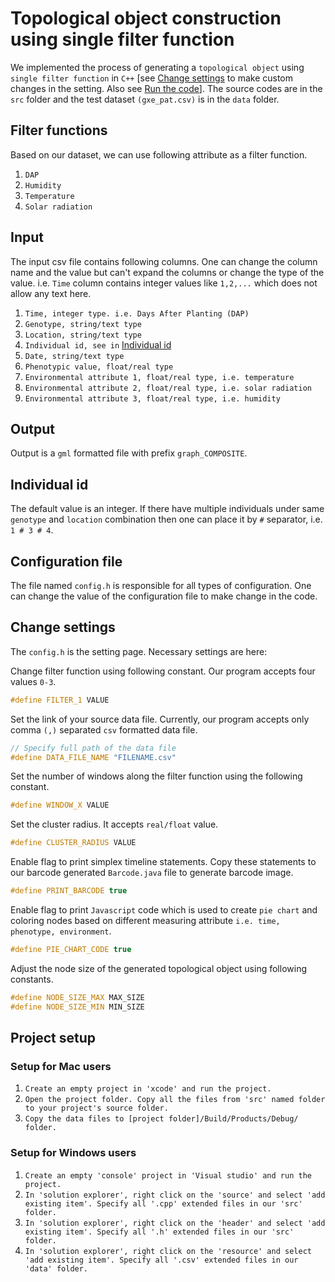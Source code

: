 Topological object construction using single filter function
============================================================

We implemented the process of generating a `topological object` using `single filter function` in `C++` [see [Change settings](#change-settings) to make custom changes in the setting. Also see [Run the code](#run-the-code)].
The source codes are in the `src` folder and the test dataset `(gxe_pat.csv)` is in the `data` folder.

## Filter functions
Based on our dataset, we can use following attribute as a filter function.
1. `DAP`
2. `Humidity`
3. `Temperature`
4. `Solar radiation`

## Input
The input csv file contains following columns. One can change the column name and the value but can't expand the columns or change the type of the value. i.e. `Time` column contains integer values like `1,2,...` which does not allow any text here.
1. `Time, integer type. i.e. Days After Planting (DAP)`
2. `Genotype, string/text type`
3. `Location, string/text type`
4. `Individual id, see in` [Individual id](#individual-id)
5. `Date, string/text type`
6. `Phenotypic value, float/real type`
7. `Environmental attribute 1, float/real type, i.e. temperature`
8. `Environmental attribute 2, float/real type, i.e. solar radiation`
9. `Environmental attribute 3, float/real type, i.e. humidity`

## Output
Output is a `gml` formatted file with prefix `graph_COMPOSITE`.

## Individual id
The default value is an integer. If there have multiple individuals under same `genotype` and `location` combination then one can place it by ` # ` separator, i.e. `1 # 3 # 4`.

## Configuration file
The file named `config.h` is responsible for all types of configuration. One can change the value of the configuration file to make change in the code.

## Change settings
The `config.h` is the setting page. Necessary settings are here: 

Change filter function using following constant. Our program accepts four values `0-3`.
```cpp
#define FILTER_1 VALUE
```

Set the link of your source data file. Currently, our program accepts only comma `(,)` separated `csv` formatted data file.
```cpp
// Specify full path of the data file
#define DATA_FILE_NAME "FILENAME.csv"
```

Set the number of windows along the filter function using the following constant.
```cpp
#define WINDOW_X VALUE
``` 

Set the cluster radius. It accepts `real/float` value.
```cpp
#define CLUSTER_RADIUS VALUE
```

Enable flag to print simplex timeline statements. Copy these statements to our barcode generated `Barcode.java` file to generate barcode image.
```cpp
#define PRINT_BARCODE true
```

Enable flag to print `Javascript` code which is used to create `pie chart` and coloring nodes based on different measuring attribute `i.e. time, phenotype, environment`.
```cpp
#define PIE_CHART_CODE true
```

Adjust the node size of the generated topological object using following constants.
```cpp
#define NODE_SIZE_MAX MAX_SIZE
#define NODE_SIZE_MIN MIN_SIZE
```

## Project setup
### Setup for Mac users
1. `Create an empty project in 'xcode' and run the project.`
2. `Open the project folder. Copy all the files from 'src' named folder to your project's source folder.`
3. `Copy the data files to [project folder]/Build/Products/Debug/ folder.`

### Setup for Windows users
1. `Create an empty 'console' project in 'Visual studio' and run the project.`
2. `In 'solution explorer', right click on the 'source' and select 'add existing item'. Specify all '.cpp' extended files in our 'src' folder.`
3. `In 'solution explorer', right click on the 'header' and select 'add existing item'. Specify all '.h' extended files in our 'src' folder.`
4. `In 'solution explorer', right click on the 'resource' and select 'add existing item'. Specify all '.csv' extended files in our 'data' folder.`
